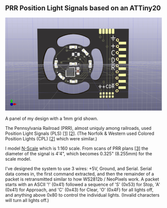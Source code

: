 PRR Position Light Signals based on an ATTiny20
-----------------------------------------------
![Single Panel of my PLS](prrplsattiny20.png)

A panel of my design with a 1mm grid shown.

The Pennsylvania Railroad (PRR), almost uniquly among railroads, used
Position Light Signals (PLS) 
[[1]](https://en.wikipedia.org/wiki/North_American_railroad_signals#Position_light_signals)
[[2]](https://railroadsignals.us/signals/pl/pl.htm). (The Norfolk & Western
used Colored Position Lights (CPL) 
[[2]]([https://railroadsignals.us/signals/pl/pl.htm) which were similar.)

I model [N-Scale](https://en.wikipedia.org/wiki/N_scale) which is 1:160
scale. From scans of PRR plans
[[3]](http://prr.railfan.net/signalstandards/standards.cgi?plan=S-401-D&frame=YES&sortdir=up&sortby=1&rr=all)
the diameter of the signal is 4'4", which becomes 0.325" (8.255mm) for the
scale model.

I've designed the system to use 3 wires: +5V, Ground, and Serial. Serial
data comes in, the first command extracted, and then the remainder of a packet
is retransmitted similar to how WS2812b / NeoPixels work. A packet starts with
an ASCII '!' (0x41) followed a sequence of 'S' (0x53) for Stop, 'A' (0x41) for
Approach, and 'C' (0x43) for Clear, 'O' (0x4F) for all lights off, and anything
above 0x80 to control the individual lights. (Invalid characters will turn
all lights off.)
